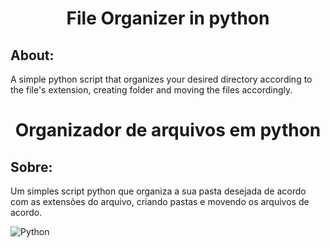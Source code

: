 <h1 align="center">
  File Organizer in python
</h1>

## About:
A simple python script that organizes your desired directory according to the file's extension, creating folder and moving the files accordingly.


<h1 align="center">
  Organizador de arquivos em python
</h1>

## Sobre:
Um simples script python que organiza a sua pasta desejada de acordo com as extensões do arquivo, criando pastas e movendo os arquivos de acordo.

![Python](https://img.shields.io/badge/python-3670A0?style=for-the-badge&logo=python&logoColor=ffdd54)
